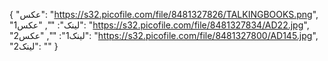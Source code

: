 {
  "عکس": "https://s32.picofile.com/file/8481327826/TALKINGBOOKS.png",
  "لینک": "",
  "عکس1": "https://s32.picofile.com/file/8481327834/AD22.jpg",
  "لینک1": "",
  "عکس2": "https://s32.picofile.com/file/8481327800/AD145.jpg",
  "لینک2": ""
}